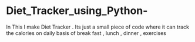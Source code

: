 # Diet_Tracker_using_Python-
In This I make Diet Tracker . Its just a small piece of code where it can track the calories on daily basis of break fast , lunch , dinner , exercises 
